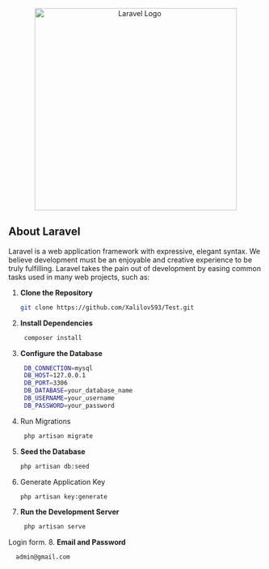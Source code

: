 <p align="center"><a href="https://laravel.com" target="_blank"><img src="https://raw.githubusercontent.com/laravel/art/master/logo-lockup/5%20SVG/2%20CMYK/1%20Full%20Color/laravel-logolockup-cmyk-red.svg" width="400" alt="Laravel Logo"></a></p>

<p align="center">


## About Laravel

Laravel is a web application framework with expressive, elegant syntax. We believe development must be an enjoyable and creative experience to be truly fulfilling. Laravel takes the pain out of development by easing common tasks used in many web projects, such as:

1. **Clone the Repository**  
   ```bash
   git clone https://github.com/Xalilov593/Test.git
</p>

2. **Install Dependencies**  
   ```bash
    composer install

3. **Configure the Database**
   ```bash
    DB_CONNECTION=mysql
    DB_HOST=127.0.0.1
    DB_PORT=3306
    DB_DATABASE=your_database_name
    DB_USERNAME=your_username
    DB_PASSWORD=your_password
4. Run Migrations
   ```bash
    php artisan migrate
5. **Seed the Database**
    ```bash
    php artisan db:seed

6. Generate Application Key
    ```bash
    php artisan key:generate
7. **Run the Development Server**  
   ```bash
    php artisan serve

Login form.
8. **Email and Password**
  ```bash
    admin@gmail.com
   




